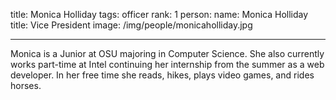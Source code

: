 title: Monica Holliday
tags: officer
rank: 1
person:
    name: Monica Holliday
    title: Vice President
    image: /img/people/monicaholliday.jpg

---

Monica is a Junior at OSU majoring in Computer Science. She also currently works
 part-time at Intel continuing her internship from the summer as a web developer.
In her free time she reads, hikes, plays video games, and rides horses.
